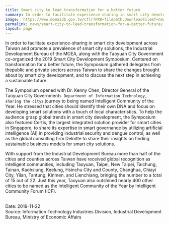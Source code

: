 ```yaml
---
title: Smart city to lead transformation for a better future
summary: In order to facilitate experience-sharing in smart city development across Taiwan and promote a prevalence of smart city solutions, the Industrial Development Bureau of the MOEA, along with the Taoyuan City Government co-organized the 2019 Smart City Development Symposium.
image:  https://www.moeaidb.gov.tw/ctlr?PRO=filepath.DownloadFile&f=news&t=i&id=30557
permalink: news/smart-city-to-lead-transformation-for-a-better-future/
layout: page
---
```

In order to facilitate experience-sharing in smart city development across Taiwan and promote a prevalence of smart city solutions, the Industrial Development Bureau of the MOEA, along with the Taoyuan City Government co-organized the 2019 Smart City Development Symposium. Centered on transformation for a better future, the Symposium gathered delegates from thepublic and private sectors across Taiwan to share the changes brought about by smart city development, and to discuss the next step in achieving a sustainable future.

The Symposium opened with Dr. Kenny Chen, Director General of the Taoyuan City Government`s Department of Information Technology, sharing the city`s journey to being named Intelligent Community of the Year. He stressed that cities should identify their own DNA and focus on developing smart solutions with a touch of local characteristics. To help the audience grasp global trends in smart city development, the Symposium also featured Certis, the largest integrated solution provider for smart cities in Singapore, to share its expertise in smart governance by utilizing artificial intelligence (AI) in providing industrial security and dengue control, as well as the global consulting firm Deloitte to share their insights on finding sustainable business models for smart city solutions.

With support from the Industrial Development Bureau more than half of the cities and counties across Taiwan have received global recognition as intelligent communities, including Taoyuan, Taipei, New Taipei, Taichung, Tainan, Kaohsiung, Keelung, Hsinchu City and County, Changhua, Chiayi City, Yilan, Tantung, Kinmen, and Lienchiang, bringing the number to a total of 15 out of 22. Just this year, Taoyuan also outshined nearly 400 other cities to be named as the Intelligent Community of the Year by Intelligent Community Forum (ICF).

<br/>
Date: 2019-11-22
<br/>
Source: Information Technology Industries Division, Industrial Development Bureau, Ministry of Economic Affairs
